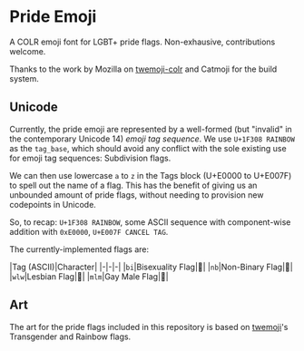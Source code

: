 # Pride Emoji

A COLR emoji font for LGBT+ pride flags. Non-exhausive, contributions welcome.

Thanks to the work by Mozilla on [twemoji-colr](https://github.com/mozilla/twemoji-colr) and Catmoji for the build system.

## Unicode

Currently, the pride emoji are represented by a well-formed (but "invalid" in the contemporary Unicode 14) *emoji tag sequence*. We use `U+1F308 RAINBOW` as the `tag_base`, which should avoid any conflict with the sole existing use for emoji tag sequences: Subdivision flags.

We can then use lowercase `a` to `z` in the Tags block (U+E0000 to U+E007F) to spell out the name of a flag. This has the benefit of giving us an unbounded amount of pride flags, without needing to provision new codepoints in Unicode.

So, to recap: `U+1F308 RAINBOW`, some ASCII sequence with component-wise addition with `0xE0000`, `U+E007F CANCEL TAG`.

The currently-implemented flags are:

|Tag (ASCII)|Character|
|-|-|-|
|`bi`|Bisexuality Flag|🌈󠁢󠁩󠁿|
|`nb`|Non-Binary Flag|🌈󠁮󠁢󠁿|
|`wlw`|Lesbian Flag|🌈󠁷󠁬󠁷󠁿|
|`mlm`|Gay Male Flag|🌈󠁭󠁬󠁭󠁿|

## Art

The art for the pride flags included in this repository is based on [twemoji](https://github.com/twitter/twemoji)'s Transgender and Rainbow flags.
